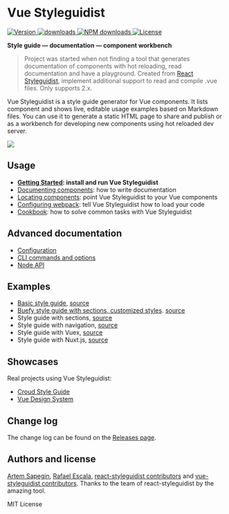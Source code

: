 # Vue Styleguidist

<span class="badge-npmdownloads">
  <a href="https://www.npmjs.com/package/vue-styleguidist">
    <img src="https://img.shields.io/npm/v/vue-styleguidist.svg" alt="Version">
  </a>
  <a href="https://www.npmjs.com/package/vue-styleguidist">
    <img src="https://img.shields.io/npm/dt/vue-styleguidist.svg" alt="downloads">
  </a>
  <a href="https://npmjs.org/package/vue-styleguidist" title="View this project on NPM">
    <img src="https://img.shields.io/npm/dm/vue-styleguidist.svg" alt="NPM downloads" />
  </a>
  <a href="https://www.npmjs.com/package/vue-styleguidist">
    <img src="https://img.shields.io/npm/l/vue-styleguidist.svg" alt="License">
  </a>
  </span>

**Style guide — documentation — component workbench**

>Project was started when not finding a tool that generates documentation of components with hot reloading, read documentation and have a playground. Created from [React Styleguidist](https://github.com/styleguidist/react-styleguidist), implement additional support to read and compile .vue files. Only supports 2.x.

</div>

Vue Styleguidist is a style guide generator for Vue components. It lists component and shows live, editable usage examples based on Markdown files. You can use it to generate a static HTML page to share and publish or as a workbench for developing new components using hot reloaded dev server.

![](https://lh3.googleusercontent.com/tYVDDLYMopULiC3h_Pwiw69RZ85gLSpQQYh5cpOgfvYyMqzZo9Z8cpHLiZ7Jt-Kpnyfa_SNpZSwtokQSTI71r9d9QqH4bymxreVOY0unvKEd0aqCY5YLCwsF_oSvC7sHPEHKsSwJLs4FbneoXd6eZQ4F_Kv7EC_sYTc1KeuoSZrbroh5RwlFw7t2iZDhQnp4rV-STc9plH6hLg1QyPm0ehV6C54szgSoi5PUWXTiIbG63DNXTn3zizkOLpk-BOE-E_uhRmLiNbaggVrfjw-zInqWgouaqV2fQfLkWPs7W6SJHn8IaS9jKVJBF5CN6rv9eQNs7sFr_u9ZwBvU7yVAJq2gLrAD033JdHjx-LZbQI_kCGvXV98yEP7C2OHsIx-IT8n90nbFnAXp7tlAc-mGQeUnEIdnfe4GdILEDP5tYPmu-nKeN7tL6_E-kpN8oIT6tdm2yCEivhQx6CcvDJlpAIG9eGWduwtf2c2Kfx6U0k4bWgCid7X_39KkgDmCbUMt2fdMMfcDVHrGOMWiOVzBbFuKxMbIxbd7J0ty_ZKKa8dFIfhLYdUtRK4bCjf7ZKIqNUy9wwKY=w1600-h794)


## Usage

* **[Getting Started](https://github.com/vue-styleguidist/vue-styleguidist/blob/master/docs/GettingStarted.md): install and run Vue Styleguidist**
* [Documenting components](https://github.com/vue-styleguidist/vue-styleguidist/blob/master/docs/Documenting.md): how to write documentation
* [Locating components](https://github.com/vue-styleguidist/vue-styleguidist/blob/master/docs/Components.md): point Vue Styleguidist to your Vue components
* [Configuring webpack](https://github.com/vue-styleguidist/vue-styleguidist/blob/master/docs/Webpack.md): tell Vue Styleguidist how to load your code
* [Cookbook](https://github.com/vue-styleguidist/vue-styleguidist/blob/master/docs/Cookbook.md): how to solve common tasks with Vue Styleguidist

## Advanced documentation

* [Configuration](https://github.com/vue-styleguidist/vue-styleguidist/blob/master/docs/Configuration.md)
* [CLI commands and options](https://github.com/vue-styleguidist/vue-styleguidist/blob/master/docs/CLI.md)
* [Node API](https://github.com/vue-styleguidist/vue-styleguidist/blob/master/docs/API.md)

## Examples

* [Basic style guide](http://rafaelescala.com/vue-styleguide/), [source](./examples/basic)
* [Buefy style guide with sections, customized styles](http://rafaelescala.com/buefy-example/). [source](https://github.com/vue-styleguidist/buefy-styleguide-example)
* Style guide with sections, [source](./examples/sections)
* Style guide with navigation, [source](./examples/navigation)
* Style guide with Vuex, [source](./examples/vuex)
* Style guide with Nuxt.js, [source](./examples/nuxtjs)

## Showcases

Real projects using Vue Styleguidist:
* [Croud Style Guide](https://croudsupport.github.io/Croud-Style-Guide/technical/)
* [Vue Design System](https://vueds.com/)

## Change log

The change log can be found on the [Releases page](https://github.com/vue-styleguidist/vue-styleguidist/releases).

## Authors and license

[Artem Sapegin](http://sapegin.me), [Rafael Escala](https://github.com/rafaesc92), [react-styleguidist contributors](https://github.com/styleguidist/react-styleguidist/graphs/contributors) and [vue-styleguidist contributors](https://github.com/vue-styleguidist/vue-styleguidist/graphs/contributors). Thanks to the team of react-styleguidist by the amazing tool.

MIT License
